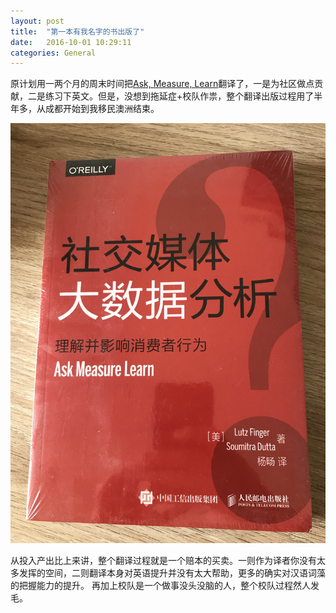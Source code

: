 ```yaml
---
layout: post
title:  "第一本有我名字的书出版了"
date:   2016-10-01 10:29:11
categories: General
---
```


原计划用一两个月的周末时间把[Ask, Measure, Learn](http://shop.oreilly.com/product/0636920026488.do)翻译了，一是为社区做点贡献，二是练习下英文。但是，没想到拖延症+校队作祟，整个翻译出版过程用了半年多，从成都开始到我移民澳洲结束。

![社交媒体大数据分析 理解并影响消费者行为](/images/ask_measure_learn_chn.jpg)

从投入产出比上来讲，整个翻译过程就是一个赔本的买卖。一则作为译者你没有太多发挥的空间，二则翻译本身对英语提升并没有太大帮助，更多的确实对汉语词藻的把握能力的提升。
再加上校队是一个做事没头没脑的人，整个校队过程然人发毛。